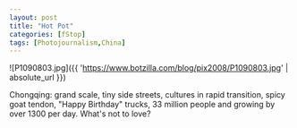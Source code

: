 ```yaml
---
layout: post
title: "Hot Pot"
categories: [fStop]
tags: [Photojournalism,China]
---
```



![P1090803.jpg]({{ 'https://www.botzilla.com/blog/pix2008/P1090803.jpg' | absolute_url }})


Chongqing: grand scale, tiny side streets, cultures in rapid transition, spicy goat tendon, "Happy Birthday" trucks, 33 million people and growing by over 1300 per day. What's not to love?
